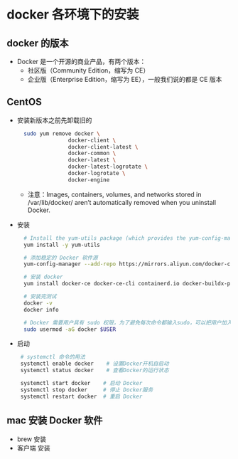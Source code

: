 # docker 各环境下的安装
## docker 的版本
* Docker 是一个开源的商业产品，有两个版本：
  - 社区版（Community Edition，缩写为 CE）
  - 企业版（Enterprise Edition，缩写为 EE），一般我们说的都是 CE 版本

## CentOS
* 安装新版本之前先卸载旧的
  ```bash
    sudo yum remove docker \
                  docker-client \
                  docker-client-latest \
                  docker-common \
                  docker-latest \
                  docker-latest-logrotate \
                  docker-logrotate \
                  docker-engine
  ```
  - 注意：Images, containers, volumes, and networks stored in /var/lib/docker/ aren’t automatically removed when you uninstall Docker.

* 安装
  ```bash
    # Install the yum-utils package (which provides the yum-config-manager utility) and set up the repository.
    yum install -y yum-utils

    # 添加稳定的 Docker 软件源
    yum-config-manager --add-repo https://mirrors.aliyun.com/docker-ce/linux/centos/docker-ce.repo

    # 安装 docker 
    yum install docker-ce docker-ce-cli containerd.io docker-buildx-plugin docker-compose-plugin

    # 安装完测试
    docker -v
    docker info

    # Docker 需要用户具有 sudo 权限，为了避免每次命令都输入sudo，可以把用户加入 Docker 用户组
    sudo usermod -aG docker $USER
  ```

* 启动
  ```bash
   # systemctl 命令的用法
   systemctl enable docker    # 设置Docker开机自启动
   systemctl status docker    # 查看Docker的运行状态

   systemctl start docker    # 启动 Docker 
   systemctl stop docker     # 停止 Docker服务
   systemctl restart docker  # 重启 Docker

  ```

## mac 安装 Docker 软件
* brew 安装
* 客户端 安装